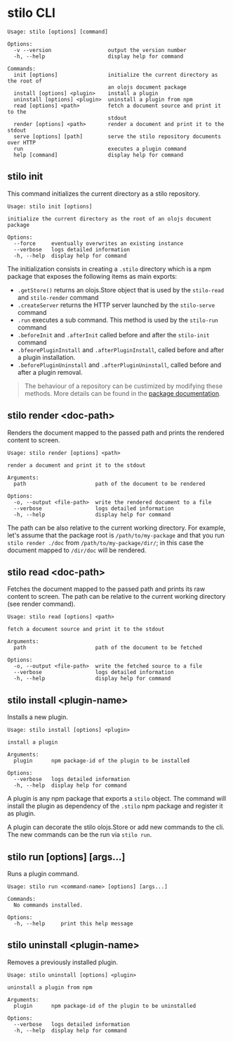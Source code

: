 # stilo CLI

```
Usage: stilo [options] [command]

Options:
  -v --version                  output the version number
  -h, --help                    display help for command

Commands:
  init [options]                initialize the current directory as the root of
                                an olojs document package
  install [options] <plugin>    install a plugin
  uninstall [options] <plugin>  uninstall a plugin from npm
  read [options] <path>         fetch a document source and print it to the
                                stdout
  render [options] <path>       render a document and print it to the stdout
  serve [options] [path]        serve the stilo repository documents over HTTP
  run                           executes a plugin command
  help [command]                display help for command
```

## stilo init
This command initializes the current directory as a stilo repository.

```
Usage: stilo init [options]

initialize the current directory as the root of an olojs document package

Options:
  --force     eventually overwrites an existing instance
  --verbose   logs detailed information
  -h, --help  display help for command
```

The initialization consists in creating a `.stilo` directory which is a npm 
package that exposes the following items as main exports:

* `.getStore()` returns an olojs.Store object that is used by the `stilo-read` 
  and `stilo-render` command
* `.createServer` returns the HTTP server launched by the `stilo-serve` command
* `.run` executes a sub command. This method is used by the `stilo-run` command
* `.beforeInit` and `.afterInit` called before and after the `stilo-init` command
* `.bfeorePluginInstall` and `.afterPluginInstall`, called before and after
  a plugin installation.
* `.beforePluginUninstall` and `.afterPluginUninstall`, called before and
  after a plugin removal.
  
> The behaviour of a repository can be custimized by modifying these methods. More 
> details can be found in the [package documentation](../package-template/README.md).


## stilo render &lt;doc-path&gt;
Renders the document mapped to the passed path and prints the rendered content
to screen.

```
Usage: stilo render [options] <path>

render a document and print it to the stdout

Arguments:
  path                      path of the document to be rendered

Options:
  -o, --output <file-path>  write the rendered document to a file
  --verbose                 logs detailed information
  -h, --help                display help for command
```

The path can be also relative to the current working directory. For example,
let's assume that the package root is `/path/to/my-package` and that you
run `stilo render ./doc` from `/path/to/my-package/dir/`; in this case the
document mapped to `/dir/doc` will be rendered.


## stilo read &lt;doc-path&gt;
Fetches the document mapped to the passed path and prints its raw content
to screen. The path can be relative to the current working directory (see render 
command).

```
Usage: stilo read [options] <path>

fetch a document source and print it to the stdout

Arguments:
  path                      path of the document to be fetched

Options:
  -o, --output <file-path>  write the fetched source to a file
  --verbose                 logs detailed information
  -h, --help                display help for command
```


## stilo install &lt;plugin-name&gt;
Installs a new plugin.

```
Usage: stilo install [options] <plugin>

install a plugin

Arguments:
  plugin      npm package-id of the plugin to be installed

Options:
  --verbose   logs detailed information
  -h, --help  display help for command
```

A plugin is any npm package that exports a `stilo` object. The command will 
install the plugin as dependency of the `.stilo` npm package and register it 
as plugin.

A plugin can decorate the stilo olojs.Store or add new commands to the cli. The 
new commands can be the run via `stilo run`.


## stilo run <command-name> [options] [args...]
Runs a plugin command.

```
Usage: stilo run <command-name> [options] [args...]

Commands:
  No commands installed.

Options:
  -h, --help     print this help message
```


## stilo uninstall &lt;plugin-name&gt;
Removes a previously installed plugin.

```
Usage: stilo uninstall [options] <plugin>

uninstall a plugin from npm

Arguments:
  plugin      npm package-id of the plugin to be uninstalled

Options:
  --verbose   logs detailed information
  -h, --help  display help for command
```
